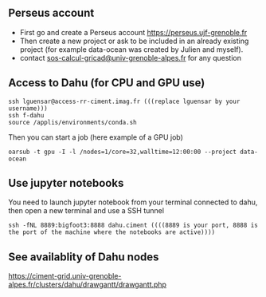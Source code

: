## Perseus account

* First go and create a Perseus account https://perseus.ujf-grenoble.fr
* Then create a new project or ask to be included in an already existing project (for example data-ocean was created by Julien and myself).
* contact sos-calcul-gricad@univ-grenoble-alpes.fr for any question

## Access to Dahu (for CPU and GPU use)

```
ssh lguensar@access-rr-ciment.imag.fr (((replace lguensar by your username)))
ssh f-dahu
source /applis/environments/conda.sh
```
Then you can start a job (here example of a GPU job)
```
oarsub -t gpu -I -l /nodes=1/core=32,walltime=12:00:00 --project data-ocean
```
## Use jupyter notebooks
You need to launch jupyter notebook from your terminal connected to dahu, then open a new terminal and use a SSH tunnel
```
ssh -fNL 8889:bigfoot3:8888 dahu.ciment ((((8889 is your port, 8888 is the port of the machine where the notebooks are active))))
```

## See availablity of Dahu nodes

https://ciment-grid.univ-grenoble-alpes.fr/clusters/dahu/drawgantt/drawgantt.php
